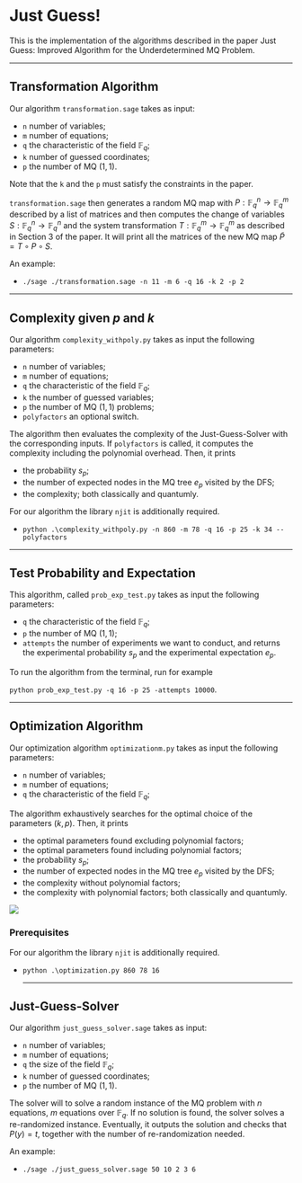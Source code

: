 # Just Guess!
This is the implementation of the algorithms described in the paper Just Guess: Improved Algorithm for the Underdetermined MQ Problem.
***

## Transformation Algorithm

Our algorithm `transformation.sage` takes as input:
- `n` number of variables;
- `m` number of equations;
- `q` the characteristic of the field $\mathbb{F}_q$;
- `k` number of guessed coordinates;
- `p` the number of MQ $(1,1)$. 

Note that the `k` and the `p` must satisfy the constraints in the paper.

`transformation.sage` then generates a random MQ map with $P:\mathbb{F}^n_q\rightarrow\mathbb{F}^m_q$ described by a list of matrices and then computes the change of variables $S:\mathbb{F}^n_q\rightarrow\mathbb{F}^n_q$ and the system transformation $T:\mathbb{F}^m_q\rightarrow\mathbb{F}^m_q$ as described in Section 3 of the paper.
It will print all the matrices of the new MQ map $\tilde P = T\circ P\circ S$.

An example:

- `./sage ./transformation.sage -n 11 -m 6 -q 16 -k 2 -p 2`
  
***

## Complexity given $p$ and $k$

Our algorithm `complexity_withpoly.py` takes as input the following parameters:
- `n` number of variables;
- `m` number of equations;
- `q` the characteristic of the field $\mathbb{F}_q$;
- `k` the number of guessed variables;
- `p` the number of MQ $(1,1)$ problems;
- `polyfactors` an optional switch.

The algorithm then evaluates the complexity of the Just-Guess-Solver with the corresponding inputs. If `polyfactors` is called, it computes the complexity including the polynomial overhead. Then, it prints
- the probability $s_p$;
- the number of expected nodes in the MQ tree $e_p$ visited by the DFS;
- the complexity;
both classically and quantumly.

For our algorithm the library `njit` is additionally required.

- `python .\complexity_withpoly.py -n 860 -m 78 -q 16 -p 25 -k 34 --polyfactors`
***

## Test Probability and Expectation

This algorithm, called `prob_exp_test.py` takes as input the following parameters:
- `q` the characteristic of the field $\mathbb{F}_q$;
- `p` the number of MQ $(1,1)$;
- `attempts` the number of experiments we want to conduct,
and returns the experimental probability $s_p$ and the experimental expectation $e_p$.

To run the algorithm from the terminal, run for example

`python prob_exp_test.py -q 16 -p 25 -attempts 10000`.

***

## Optimization Algorithm

Our optimization algorithm `optimizationm.py` takes as input the following parameters:
- `n` number of variables;
- `m` number of equations;
- `q` the characteristic of the field $\mathbb{F}_q$;

The algorithm exhaustively searches for the optimal choice of the parameters $(k,p)$. Then, it prints
- the optimal parameters found excluding polynomial factors;
- the optimal parameters found including polynomial factors;
- the probability $s_p$;
- the number of expected nodes in the MQ tree $e_p$ visited by the DFS;
- the complexity without polynomial factors;
- the complexity with polynomial factors;
both classically and quantumly.

![](example_output_optimization.png)

### Prerequisites

For our algorithm the library `njit` is additionally required.

- `python .\optimization.py 860 78 16`
  ***

## Just-Guess-Solver

Our algorithm `just_guess_solver.sage` takes as input:
- `n` number of variables;
- `m` number of equations;
- `q` the size of the field $\mathbb{F}_q$;
- `k` number of guessed coordinates;
- `p` the number of MQ $(1,1)$. 

The solver will to solve a random instance of the MQ problem with $n$ equations, $m$ equations over $\mathbb{F}_{q}$. If no solution is found, the solver solves a re-randomized instance. Eventually, it outputs the solution and checks that $P(y) = t$, together with the number of re-randomization needed.

An example:

- `./sage ./just_guess_solver.sage 50 10 2 3 6`
